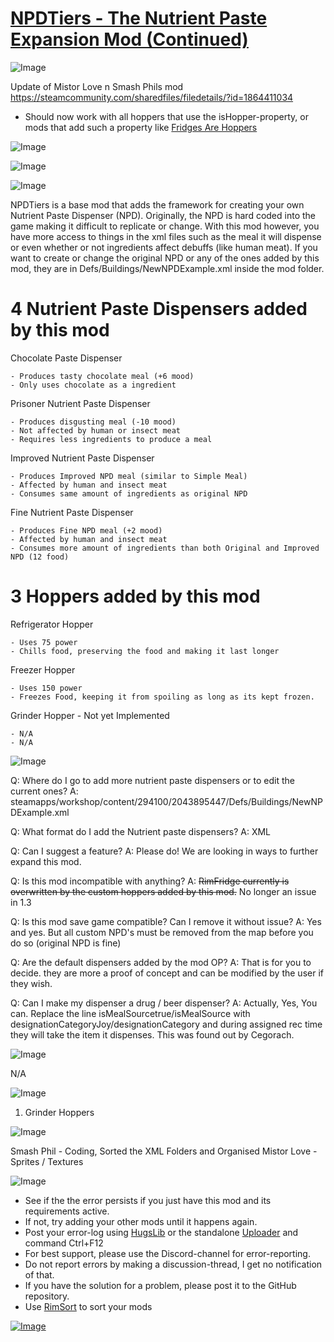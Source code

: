 # [NPDTiers - The Nutrient Paste Expansion Mod (Continued)](https://steamcommunity.com/sharedfiles/filedetails/?id=2043895447)

![Image](https://i.imgur.com/buuPQel.png)

Update of Mistor Love n Smash Phils mod
https://steamcommunity.com/sharedfiles/filedetails/?id=1864411034

- Should now work with all hoppers that use the isHopper-property, or mods that add such a property like [Fridges Are Hoppers](https://steamcommunity.com/sharedfiles/filedetails/?id=2894860548)

![Image](https://i.imgur.com/pufA0kM.png)
	
![Image](https://i.imgur.com/Z4GOv8H.png)

![Image](https://i.imgur.com/4eOBD6w.png)

NPDTiers is a base mod that adds the framework for creating your own Nutrient Paste Dispenser (NPD). Originally, the NPD is hard coded into the game making it difficult to replicate or change.  With this mod however, you have more access to things in the xml files such as the meal it will dispense or even whether or not ingredients affect debuffs (like human meat). If you want to create or change the original NPD or any of the ones added by this mod, they are in Defs/Buildings/NewNPDExample.xml inside the mod folder.
 
#  4 Nutrient Paste Dispensers added by this mod 

Chocolate Paste Dispenser


    - Produces tasty chocolate meal (+6 mood)
    - Only uses chocolate as a ingredient


Prisoner Nutrient Paste Dispenser


    - Produces disgusting meal (-10 mood)
    - Not affected by human or insect meat
    - Requires less ingredients to produce a meal


Improved Nutrient Paste Dispenser


    - Produces Improved NPD meal (similar to Simple Meal)
    - Affected by human and insect meat
    - Consumes same amount of ingredients as original NPD


Fine Nutrient Paste Dispenser


    - Produces Fine NPD meal (+2 mood)
    - Affected by human and insect meat
    - Consumes more amount of ingredients than both Original and Improved NPD (12 food)



#  3 Hoppers added by this mod 

Refrigerator Hopper


    - Uses 75 power
    - Chills food, preserving the food and making it last longer


Freezer Hopper


    - Uses 150 power
    - Freezes Food, keeping it from spoiling as long as its kept frozen.


Grinder Hopper - Not yet Implemented


    - N/A
    - N/A



![Image](https://i.imgur.com/WPOySFN.png)

Q: Where do I go to add more nutrient paste dispensers or to edit the current ones?
A: steamapps/workshop/content/294100/2043895447/Defs/Buildings/NewNPDExample.xml

Q: What format do I add the Nutrient paste dispensers?
A: XML

Q: Can I suggest a feature?
A: Please do! We are looking in ways to further expand this mod.

Q: Is this mod incompatible with anything?
A: ~~RimFridge currently is overwritten by the custom hoppers added by this mod.~~ No longer an issue in 1.3
 
Q: Is this mod save game compatible? Can I remove it without issue?
A: Yes and yes. But all custom NPD's must be removed from the map before you do so (original NPD is fine)

Q: Are the default dispensers added by the mod OP?
A: That is for you to decide. they are more a proof of concept and can be modified by the user if they wish.

Q: Can I make my dispenser a drug / beer dispenser?
A: Actually, Yes, You can. Replace the line isMealSourcetrue/isMealSource with designationCategoryJoy/designationCategory and during assigned rec time they will take the item it dispenses. This was found out by Cegorach.

![Image](https://i.imgur.com/FSusaPE.png)

N/A

![Image](https://i.imgur.com/XMsjox3.png)

1) Grinder Hoppers

![Image](https://i.imgur.com/agSDUsC.png)

Smash Phil - Coding, Sorted the XML Folders and Organised
Mistor Love - Sprites / Textures

![Image](https://i.imgur.com/PwoNOj4.png)



-  See if the the error persists if you just have this mod and its requirements active.
-  If not, try adding your other mods until it happens again.
-  Post your error-log using [HugsLib](https://steamcommunity.com/workshop/filedetails/?id=818773962) or the standalone [Uploader](https://steamcommunity.com/sharedfiles/filedetails/?id=2873415404) and command Ctrl+F12
-  For best support, please use the Discord-channel for error-reporting.
-  Do not report errors by making a discussion-thread, I get no notification of that.
-  If you have the solution for a problem, please post it to the GitHub repository.
-  Use [RimSort](https://github.com/RimSort/RimSort/releases/latest) to sort your mods



[![Image](https://img.shields.io/github/v/release/emipa606/NPDTiers?label=latest%20version&style=plastic&color=9f1111&labelColor=black)](https://steamcommunity.com/sharedfiles/filedetails/changelog/2043895447)
